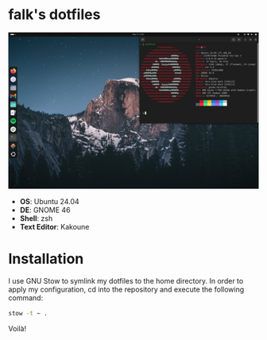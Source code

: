 # falk's dotfiles

![screenshot of my desktop](./screenshots/desktop.png)

- **OS**: Ubuntu 24.04
- **DE**: GNOME 46
- **Shell**: zsh
- **Text Editor**: Kakoune

# Installation
I use GNU Stow to symlink my dotfiles to the home directory. In order to apply my configuration, cd into the repository and execute the following command:

```sh
stow -t ~ .
```

Voilà!

